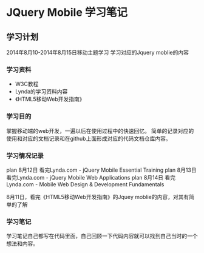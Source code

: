 # JQuery  Mobile 学习笔记

## 学习计划
2014年8月10-2014年8月15日移动主题学习
学习对应的Jquery moblie的内容

### 学习资料
- W3C教程
- Lynda的学习资料内容
- 《HTML5移动Web开发指南》

### 学习目的
掌握移动端的web开发，一遍以后在使用过程中的快速回忆。
简单的记录对应的使用和对应的文档记录和在github上面形成对应的代码文档仓库内容。


### 学习情况记录
plan 8月12日 看完Lynda.com - jQuery Mobile Essential Training
plan 8月13日 看完Lynda.com - jQuery Mobile Web Applications
plan 8月14日 看完Lynda.com - Mobile Web Design & Development Fundamentals

8月11日，看完《HTML5移动Web开发指南》的Jquey moblie的内容，对其有简单的了解

### 学习笔记
学习笔记自己都写在代码里面，自己回顾一下代码内容就可以找到自己当时的一个想法和内容。